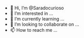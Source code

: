 - 👋 Hi, I’m @Saradocurioso
- 👀 I’m interested in ...
- 🌱 I’m currently learning ...
- 💞️ I’m looking to collaborate on ...
- 📫 How to reach me ...

<!---
Saradocurioso/Saradocurioso is a ✨ special ✨ repository because its `README.md` (this file) appears on your GitHub profile.
You can click the Preview link to take a look at your changes.
--->
